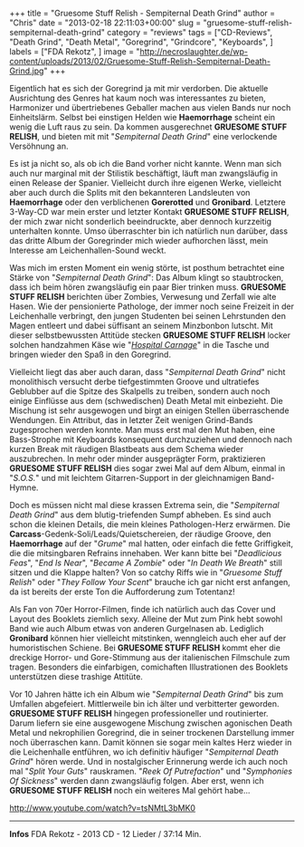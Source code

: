 +++
title = "Gruesome Stuff Relish - Sempiternal Death Grind"
author = "Chris"
date = "2013-02-18 22:11:03+00:00"
slug = "gruesome-stuff-relish-sempiternal-death-grind"
category = "reviews"
tags = ["CD-Reviews", "Death Grind", "Death Metal", "Goregrind", "Grindcore", "Keyboards", ]
labels = ["FDA Rekotz", ]
image = "http://necroslaughter.de/wp-content/uploads/2013/02/Gruesome-Stuff-Relish-Sempiternal-Death-Grind.jpg"
+++

Eigentlich hat es sich der Goregrind  ja mit mir verdorben. Die aktuelle Ausrichtung des Genres hat kaum noch was interessantes zu bieten, Harmonizer und übertriebenes Geballer machen aus vielen Bands nur noch Einheitslärm. Selbst bei einstigen Helden wie **Haemorrhage** scheint ein wenig die Luft raus zu sein. Da kommen ausgerechnet **GRUESOME STUFF RELISH**, und bieten mit mit "_Sempiternal Death Grind_" eine verlockende Versöhnung an.

Es ist ja nicht so, als ob ich die Band vorher nicht kannte. Wenn man sich auch nur marginal mit der Stilistik beschäftigt, läuft man zwangsläufig in einen Release der Spanier. Vielleicht durch ihre eigenen Werke, vielleicht aber auch durch die Splits mit den bekannteren Landsleuten von **Haemorrhage** oder den verblichenen **Gorerotted** und **Gronibard**. Letztere 3-Way-CD war mein erster und letzter Kontakt **GRUESOME STUFF RELISH**, der mich zwar nicht sonderlich beeindruckte, aber dennoch kurzzeitig unterhalten konnte. Umso überraschter bin ich natürlich nun darüber, dass das dritte Album der Goregrinder mich wieder aufhorchen lässt, mein Interesse am Leichenhallen-Sound weckt.

Was mich im ersten Moment ein wenig störte, ist posthum betrachtet eine Stärke von "_Sempiternal Death Grind_": Das Album klingt so staubtrocken, dass ich beim hören zwangsläufig ein paar Bier trinken muss. **GRUESOME STUFF RELISH** berichten über Zombies, Verwesung und Zerfall wie alte Hasen. Wie der pensionierte Pathologe, der immer noch seine Freizeit in der Leichenhalle verbringt, den jungen Studenten bei seinen Lehrstunden den Magen entleert und dabei süffisant an seinem Minzbonbon lutscht. Mit dieser selbstbewussten Attitüde stecken **GRUESOME STUFF RELISH** locker solchen handzahmen Käse wie "<a href="http://necroslaughter.de/2011/09/haemorrhage-hospital-carnage/" title="Haemorrhage – Hospital Carnage">_Hospital Carnage_</a>" in die Tasche und bringen wieder den Spaß in den Goregrind.

Vielleicht liegt das aber auch daran, dass "_Sempiternal Death Grind_" nicht monolithisch versucht derbe tiefgestimmten Groove und ultratiefes Geblubber auf die Spitze des Skalpells zu treiben, sondern auch noch einige Einflüsse aus dem (schwedischen) Death Metal mit einbezieht. Die Mischung ist sehr ausgewogen und birgt an einigen Stellen überraschende Wendungen. Ein Attribut, das in letzter Zeit wenigen Grind-Bands zugesprochen werden konnte. Man muss erst mal den Mut haben, eine Bass-Strophe mit Keyboards konsequent durchzuziehen und dennoch nach kurzen Break mit räudigen Blastbeats aus dem Schema wieder auszubrechen. In mehr oder minder ausgeprägter Form, praktizieren **GRUESOME STUFF RELISH** dies sogar zwei Mal auf dem Album, einmal in "_S.O.S._" und mit leichtem Gitarren-Support in der gleichnamigen Band-Hymne.

Doch es müssen nicht mal diese krassen Extrema sein, die "_Sempiternal Death Grind_" aus dem blutig-triefenden Sumpf abheben. Es sind auch schon die kleinen Details, die mein kleines Pathologen-Herz erwärmen. Die **Carcass**-Gedenk-Soli/Leads/Quietschereien, der räudige Groove, den **Haemorrhage** auf der "_Grume_" mal hatten, oder einfach die fette Griffigkeit, die die mitsingbaren Refrains innehaben. Wer kann bitte bei "_Deadlicious Feas_", "_End Is Near_", "_Became A Zombie_" oder "_In Death We Breath_" still sitzen und die Klappe halten? Von so catchy Riffs wie in "_Gruesome Stuff Relish_" oder "_They Follow Your Scent_" brauche ich gar nicht erst anfangen, da ist bereits der erste Ton die Aufforderung zum Totentanz!

Als Fan von 70er Horror-Filmen, finde ich natürlich auch das Cover und Layout des Booklets ziemlich sexy. Alleine der Mut zum Pink hebt sowohl Band wie auch Album etwas von anderen Gurgelnasen ab. Lediglich **Gronibard** können hier vielleicht mitstinken, wenngleich auch eher auf der humoristischen Schiene. Bei **GRUESOME STUFF RELISH** kommt eher die dreckige Horror- und Gore-Stimmung aus der italienischen Filmschule zum tragen. Besonders die einfarbigen, comichaften Illustrationen des Booklets unterstützen diese trashige Attitüte.

Vor 10 Jahren hätte ich ein Album wie "_Sempiternal Death Grind_" bis zum Umfallen abgefeiert. Mittlerweile bin ich älter und verbitterter geworden. **GRUESOME STUFF RELISH** hingegen professioneller und routinierter. Darum liefern sie eine ausgewogene Mischung zwischen agonischen Death Metal und nekrophilien Goregrind, die in seiner trockenen Darstellung immer noch überraschen kann. Damit können sie sogar mein kaltes Herz wieder in die Leichenhalle entführen, wo ich definitiv häufiger "_Sempiternal Death Grind_" hören werde. Und in nostalgischer Erinnerung werde ich auch noch mal "_Split Your Guts_" rauskramen. "_Reek Of Putrefaction_" und "_Symphonies Of Sickness_" werden dann zwangsläufig folgen. Aber erst, wenn ich **GRUESOME STUFF RELISH** noch ein weiteres Mal gehört habe...

http://www.youtube.com/watch?v=tsNMtL3bMK0



---
**Infos**
FDA Rekotz - 2013
CD - 12 Lieder / 37:14 Min.
